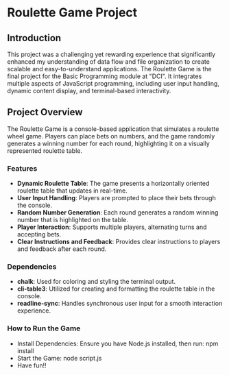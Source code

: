 # Roulette Game Project

## Introduction

This project was a challenging yet rewarding experience that significantly enhanced my understanding of data flow and file organization to create scalable and easy-to-understand applications. The Roulette Game is the final project for the Basic Programming module at "DCI". It integrates multiple aspects of JavaScript programming, including user input handling, dynamic content display, and terminal-based interactivity.

## Project Overview

The Roulette Game is a console-based application that simulates a roulette wheel game. Players can place bets on numbers, and the game randomly generates a winning number for each round, highlighting it on a visually represented roulette table.

### Features

- **Dynamic Roulette Table**: The game presents a horizontally oriented roulette table that updates in real-time.
- **User Input Handling**: Players are prompted to place their bets through the console.
- **Random Number Generation**: Each round generates a random winning number that is highlighted on the table.
- **Player Interaction**: Supports multiple players, alternating turns and accepting bets.
- **Clear Instructions and Feedback**: Provides clear instructions to players and feedback after each round.


### Dependencies

- **chalk**: Used for coloring and styling the terminal output.
- **cli-table3**: Utilized for creating and formatting the roulette table in the console.
- **readline-sync**: Handles synchronous user input for a smooth interaction experience.


### How to Run the Game
- Install Dependencies: Ensure you have Node.js installed, then run:   npm install
- Start the Game: node script.js
- Have fun!!
